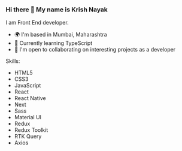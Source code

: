### Hi there 👋 My name is Krish Nayak

<!--
**NayakKrish/NayakKrish** is a ✨ _special_ ✨ repository because its `README.md` (this file) appears on your GitHub profile.

Here are some ideas to get you started:

- 🔭 I’m currently working on ...
- 🌱 I’m currently learning ...
- 👯 I’m looking to collaborate on ...
- 🤔 I’m looking for help with ...
- 💬 Ask me about ...
- 📫 How to reach me: ...
- 😄 Pronouns: ...
- ⚡ Fun fact: ...
-->

I am Front End developer.

- 🌍 I'm based in Mumbai, Maharashtra
- 🧠 Currently learning TypeScript
- 🤝 I'm open to collaborating on interesting projects as a developer


Skills: 
- HTML5   
- CSS3   
- JavaScript   
- React   
- React Native   
- Next   
- Sass  
- Material UI
- Redux
- Redux Toolkit
- RTK Query
- Axios

